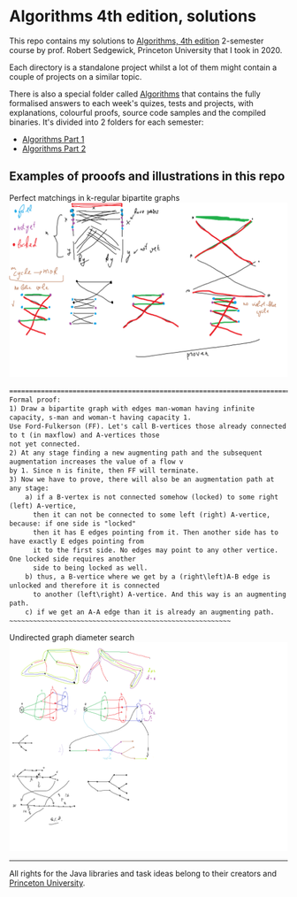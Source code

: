# Algorithms 4th edition, solutions
This repo contains my solutions to [Algorithms, 4th edition](https://algs4.cs.princeton.edu/home/) 2-semester course by prof. Robert Sedgewick, Princeton University that I took in 2020.

Each directory is a standalone project whilst a lot of them might contain a couple of projects on a similar topic.

There is also a special folder called [Algorithms](Algorithms) that contains the fully formalised answers to each week's quizes, tests and projects, with explanations, colourful proofs, source code samples and the compiled binaries.
It's divided into 2 folders for each semester:
- [Algorithms Part 1](Algorithms/Algorithms%20Part%201)
- [Algorithms Part 2](Algorithms/Algorithms%20Part%202)

## Examples of prooofs and illustrations in this repo
Perfect matchings in k-regular bipartite graphs
![bipartite](images/Perfect%20matchings%20in%20k-regular%20bipartite%20graphs.png)
```
============================================================================================================
Formal proof:
1) Draw a bipartite graph with edges man-woman having infinite capacity, s-man and woman-t having capacity 1. 
Use Ford-Fulkerson (FF). Let's call B-vertices those already connected to t (in maxflow) and A-vertices those 
not yet connected.
2) At any stage finding a new augmenting path and the subsequent augmentation increases the value of a flow v
by 1. Since n is finite, then FF will terminate.
3) Now we have to prove, there will also be an augmentation path at any stage:
    a) if a B-vertex is not connected somehow (locked) to some right (left) A-vertice, 
      then it can not be connected to some left (right) A-vertice, because: if one side is "locked" 
      then it has E edges pointing from it. Then another side has to have exactly E edges pointing from 
      it to the first side. No edges may point to any other vertice. One locked side requires another 
      side to being locked as well.
    b) thus, a B-vertice where we get by a (right\left)A-B edge is unlocked and therefore it is connected 
      to another (left\right) A-vertice. And this way is an augmenting path.
    c) if we get an A-A edge than it is already an augmenting path.
~~~~~~~~~~~~~~~~~~~~~~~~~~~~~~~~~~~~~~~~~~~~~~~~~~~~~~~~
```

Undirected graph diameter search
![graphs](images/graphs.png)

---
All rights for the Java libraries and task ideas belong to their creators and [Princeton University](https://algs4.cs.princeton.edu/home/).
